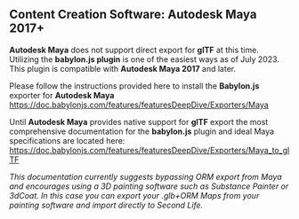 ## Content Creation Software: Autodesk Maya 2017+ ##

**Autodesk Maya** does not support direct export for **glTF** at this time. Utilizing the **babylon.js plugin** is one of the easiest ways as of July 2023. This plugin is compatible with **Autodesk Maya 2017** and later. 

Please follow the instructions provided here to install the **Babylon.js** exporter for **Autodesk Maya** https://doc.babylonjs.com/features/featuresDeepDive/Exporters/Maya

Until **Autodesk Maya** provides native support for **glTF** export the most comprehensive documentation for the **babylon.js** plugin and ideal Maya specifications are located here:
https://doc.babylonjs.com/features/featuresDeepDive/Exporters/Maya_to_glTF

*This documentation currently suggests bypassing ORM export from Maya and encourages using a 3D painting software such as Substance Painter or 3dCoat. In this case you can export your .glb+ORM Maps from your painting software and import directly to Second Life.* 
